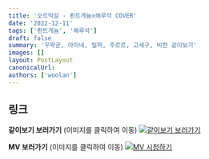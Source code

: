 ```yaml
---
title: '오르막길 - 뢴트게늄x해루석 COVER'
date: '2022-12-11'
tags: ['뢴트게늄', '해루석']
draft: false
summary: '우왁굳, 아이네, 릴파, 주르르, 고세구, 비챤 같이보기'
images: []
layout: PostLayout
canonicalUrl:
authors: ['woolan']
---
```


## 링크

**같이보기 보러가기** (이미지를 클릭하여 이동)
[![같이보기 보러가기](https://cdn.discordapp.com/attachments/1135756712759013437/1135758630910697602/banner.png)](https://cafe.naver.com/steamindiegame/8847939)

**MV 보러가기** (이미지를 클릭하여 이동)
[![MV 시청하기](https://i.ytimg.com/vi/sVydSseSOCQ/maxresdefault.jpg)](https://youtu.be/sVydSseSOCQ)
